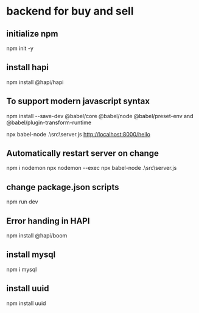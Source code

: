 # backend for buy and sell

## initialize npm

npm init -y

## install hapi

npm install @hapi/hapi

## To support modern javascript syntax

npm install --save-dev @babel/core @babel/node @babel/preset-env and @babel/plugin-transform-runtime

npx babel-node .\src\server.js
<http://localhost:8000/hello>

## Automatically restart server on change

npm i nodemon
npx nodemon --exec npx babel-node .\src\server.js

## change package.json scripts

npm run dev

## Error handing in HAPI

npm install @hapi/boom

## install mysql

npm i mysql

## install uuid

npm install uuid
